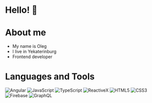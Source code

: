  Hello! 👋 
=========================


About me
=========================
- My name is Oleg
- I live in Yekaterinburg
- Frontend developer

Languages and Tools
=========================
![Angular](https://img.shields.io/badge/-Angular-black?style=for-the-badge&logo=Angular)
![JavaScript](https://img.shields.io/badge/-JavaScript-black?style=for-the-badge&logo=JavaScript)
![TypeScript](https://img.shields.io/badge/-TypeScript-black?style=for-the-badge&logo=TypeScript)
![ReactiveX](https://img.shields.io/badge/-ReactiveX-black?style=for-the-badge&logo=ReactiveX)
![HTML5](https://img.shields.io/badge/-HTML5-black?style=for-the-badge&logo=HTML5)
![CSS3](https://img.shields.io/badge/-CSS3-black?style=for-the-badge&logo=CSS3)
![Firebase](https://img.shields.io/badge/-Firebase-black?style=for-the-badge&logo=Firebase)
![GraphQL](https://img.shields.io/badge/-GraphQL-black?style=for-the-badge&logo=GraphQL)








